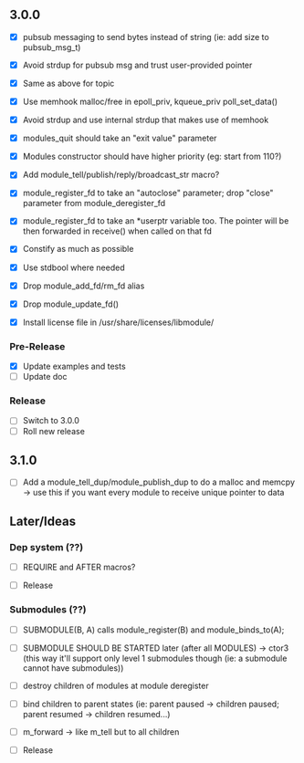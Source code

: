 ## 3.0.0

- [x] pubsub messaging to send bytes instead of string (ie: add size to pubsub_msg_t)
- [x] Avoid strdup for pubsub msg and trust user-provided pointer
- [x] Same as above for topic
- [x] Use memhook malloc/free in epoll_priv, kqueue_priv poll_set_data()
- [x] Avoid strdup and use internal strdup that makes use of memhook
- [x] modules_quit should take an "exit value" parameter
- [x] Modules constructor should have higher priority (eg: start from 110?)
- [x] Add module_tell/publish/reply/broadcast_str macro?

- [x] module_register_fd to take an "autoclose" parameter; drop "close" parameter from module_deregister_fd
- [x] module_register_fd to take an *userptr variable too. The pointer will be then forwarded in receive() when called on that fd

- [x] Constify as much as possible
- [x] Use stdbool where needed

- [x] Drop module_add_fd/rm_fd alias
- [x] Drop module_update_fd()

- [x] Install license file in /usr/share/licenses/libmodule/

### Pre-Release

- [x] Update examples and tests
- [ ] Update doc

### Release

- [ ] Switch to 3.0.0
- [ ] Roll new release

## 3.1.0

- [ ] Add a module_tell_dup/module_publish_dup to do a malloc and memcpy -> use this if you want every module to receive unique pointer to data

## Later/Ideas

### Dep system (??)

- [ ] REQUIRE and AFTER macros?

- [ ] Release

### Submodules (??)

- [ ] SUBMODULE(B, A) calls module_register(B) and module_binds_to(A);
- [ ] SUBMODULE SHOULD BE STARTED later (after all MODULES) -> ctor3 (this way it'll support only level 1 submodules though (ie: a submodule cannot have submodules))
- [ ] destroy children of modules at module deregister
- [ ] bind children to parent states (ie: parent paused -> children paused; parent resumed -> children resumed...)
- [ ] m_forward -> like m_tell but to all children

- [ ] Release
